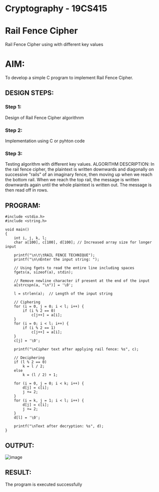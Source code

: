 # Cryptography - 19CS415
# Rail Fence Cipher
Rail Fence Cipher using with different key values

# AIM:

To develop a simple C program to implement Rail Fence Cipher.

## DESIGN STEPS:

### Step 1:

Design of Rail Fence Cipher algorithnm 

### Step 2:

Implementation using C or pyhton code

### Step 3:

Testing algorithm with different key values. 
ALGORITHM DESCRIPTION:
In the rail fence cipher, the plaintext is written downwards and diagonally on successive "rails" of an imaginary fence, then moving up when we reach the bottom rail. When we reach the top rail, the message is written downwards again until the whole plaintext is written out. The message is then read off in rows.

## PROGRAM:
```
#include <stdio.h>
#include <string.h>

void main()
{
    int i, j, k, l;
    char a[100], c[100], d[100]; // Increased array size for longer input
    
    printf("\n\t\tRAIL FENCE TECHNIQUE");
    printf("\n\nEnter the input string: ");
    
    // Using fgets to read the entire line including spaces
    fgets(a, sizeof(a), stdin);
    
    // Remove newline character if present at the end of the input
    a[strcspn(a, "\n")] = '\0';
    
    l = strlen(a);  // Length of the input string
    
    // Ciphering
    for (i = 0, j = 0; i < l; i++) {
        if (i % 2 == 0)
            c[j++] = a[i];
    }
    for (i = 0; i < l; i++) {
        if (i % 2 == 1)
            c[j++] = a[i];
    }
    c[j] = '\0';
    
    printf("\nCipher text after applying rail fence: %s", c);
    
    // Deciphering
    if (l % 2 == 0)
        k = l / 2;
    else
        k = (l / 2) + 1;
    
    for (i = 0, j = 0; i < k; i++) {
        d[j] = c[i];
        j += 2;
    }
    for (i = k, j = 1; i < l; i++) {
        d[j] = c[i];
        j += 2;
    }
    d[l] = '\0';
    
    printf("\nText after decryption: %s", d);
}

```
## OUTPUT:
![image](https://github.com/user-attachments/assets/ae3d1845-6fae-40fa-b978-55e5c8e67e7e)

## RESULT:
The program is executed successfully

